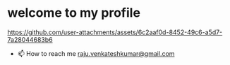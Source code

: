 # welcome to my profile


https://github.com/user-attachments/assets/6c2aaf0d-8452-49c6-a5d7-7a28044683b6



- 📫 How to reach me  raju.venkateshkumar@gmail.com


<!---
venkateshkumarraju/venkateshkumarraju is a ✨ special ✨ repository because its `README.md` (this file) appears on your GitHub profile.
You can click the Preview link to take a look at your changes.
--->
